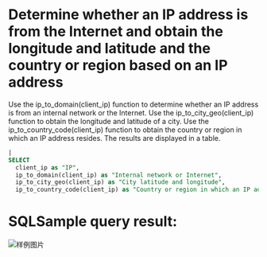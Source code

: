 # Determine whether an IP address is from the Internet and obtain the longitude and latitude and the country or region based on an IP address

Use the ip_to_domain(client_ip) function to determine whether an IP address is from an internal network or the Internet.
Use the ip_to_city_geo(client_ip) function to obtain the longitude and latitude of a city.
Use the ip_to_country_code(client_ip) function to obtain the country or region in which an IP address resides.
The results are displayed in a table.

```SQL
|
SELECT
  client_ip as "IP",
  ip_to_domain(client_ip) as "Internal network or Internet",
  ip_to_city_geo(client_ip) as "City latitude and longitude",
  ip_to_country_code(client_ip) as "Country or region in which an IP address resides"
```

# SQLSample query result:

![样例图片](https://img.alicdn.com/tfs/TB17kd5QoT1gK0jSZFrXXcNCXXa-669-286.png)
